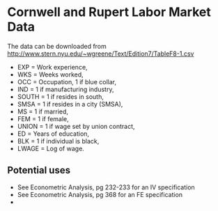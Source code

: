 # Cornwell and Rupert Labor Market Data

The data can be downloaded from http://www.stern.nyu.edu/~wgreene/Text/Edition7/TableF8-1.csv

* EXP = Work experience,
* WKS = Weeks worked,
* OCC = Occupation, 1 if blue collar,
* IND = 1 if manufacturing industry,
* SOUTH = 1 if resides in south,
* SMSA = 1 if resides in a city (SMSA),
* MS = 1 if married,
* FEM = 1 if female,
* UNION = 1 if wage set by union contract,
* ED = Years of education,
* BLK = 1 if individual is black,
* LWAGE = Log of wage.

## Potential uses

* See Econometric Analysis, pg 232-233 for an IV specification
* See Econometric Analysis, pg 368 for an FE specification
*

